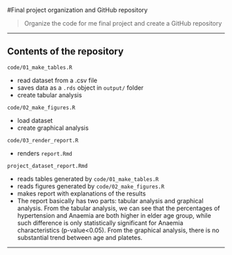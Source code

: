 #Final project organization and GitHub repository

> Organize the code for me final project and create a GitHub repository

------------------------------------------------------------------------

## Contents of the repository

`code/01_make_tables.R`

  - read dataset from a .csv file
  - saves data as a `.rds` object in `output/` folder
  - create tabular analysis

`code/02_make_figures.R`

  - load dataset
  - create graphical analysis


`code/03_render_report.R`

  - renders `report.Rmd`

`project_dataset_report.Rmd`

  - reads tables generated by `code/01_make_tables.R`
  - reads figures generated by `code/02_make_figures.R`
  - makes report with explanations of the results
  - The report basically has two parts: tabular analysis and graphical analysis. From the tabular analysis, we can see      that the percentages of hypertension and Anaemia are both higher in elder age group, while such difference is only      statistically significant for Anaemia characteristics (p-value<0.05). From the graphical analysis, there is no          substantial trend between age and platetes.
  
------------------------------------------------------------------------  

